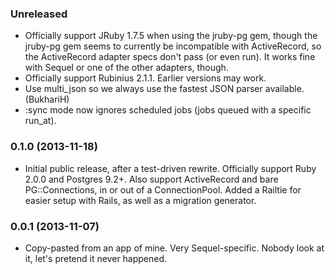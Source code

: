 ### Unreleased

* Officially support JRuby 1.7.5 when using the jruby-pg gem, though the jruby-pg gem seems to currently be incompatible with ActiveRecord, so the ActiveRecord adapter specs don't pass (or even run). It works fine with Sequel or one of the other adapters, though.
* Officially support Rubinius 2.1.1. Earlier versions may work.
* Use multi_json so we always use the fastest JSON parser available. (BukhariH)
* :sync mode now ignores scheduled jobs (jobs queued with a specific run_at).

### 0.1.0 (2013-11-18)

* Initial public release, after a test-driven rewrite. Officially support Ruby 2.0.0 and Postgres 9.2+. Also support ActiveRecord and bare PG::Connections, in or out of a ConnectionPool. Added a Railtie for easier setup with Rails, as well as a migration generator.

### 0.0.1 (2013-11-07)

* Copy-pasted from an app of mine. Very Sequel-specific. Nobody look at it, let's pretend it never happened.
